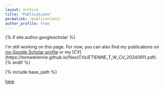 ```yaml
---
layout: archive
title: "Publications"
permalink: /publications/
author_profile: true
---
```


{% if site.author.googlescholar %}
  <div class="wordwrap">I'm still working on this page. For now, you can also find my publications on <a href="{{site.author.googlescholar}}">my Google Scholar profile</a> or my [CV](https://tomwetienne.github.io/files/CVs/ETIENNE_T_W_CV_20240911.pdf).</div>
{% endif %}

{% include base_path %}

[here](https://tomwetienne.github.io/files/CVs/ETIENNE_T_W_CV_20240911.pdf)

<!---{% for post in site.publications reversed %}
  {% include archive-single.html %}
{% endfor %}--->

